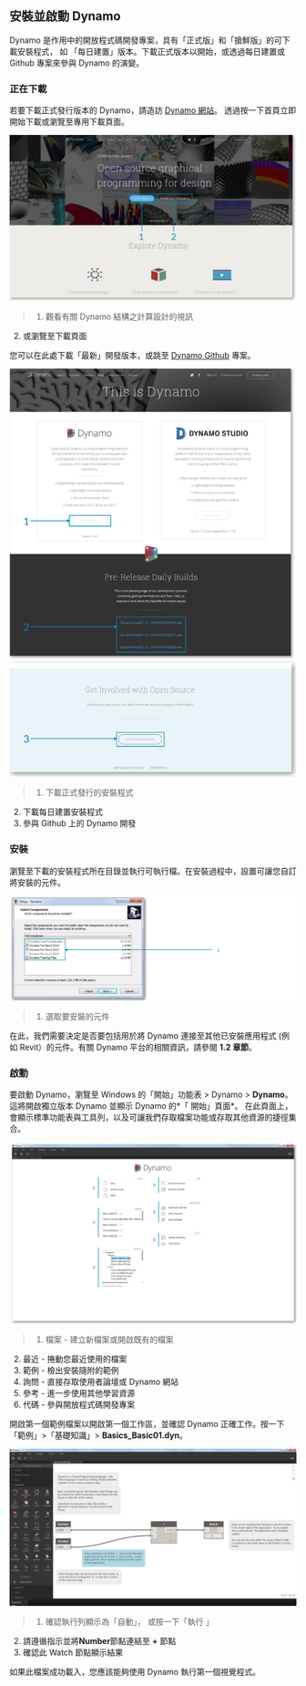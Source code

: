 

## 安裝並啟動 Dynamo

Dynamo 是作用中的開放程式碼開發專案，具有「正式版」和「搶鮮版」的可下載安裝程式， 如 「每日建置」版本。下載正式版本以開始，或透過每日建置或 Github 專案來參與 Dynamo 的演變。

### 正在下載

若要下載正式發行版本的 Dynamo，請造訪 [Dynamo 網站](http://dynamobim.com/)。 透過按一下首頁立即開始下載或瀏覽至專用下載頁面。

![網站首頁](images/2-1/01-DynamoHomepage.png)

> 1. 觀看有關 Dynamo 結構之計算設計的視訊
2. 或瀏覽至下載頁面

您可以在此處下載「最新」開發版本，或跳至 [Dynamo Github](https://github.com/DynamoDS/Dynamo) 專案。

![網站下載頁面](images/2-1/02-DynamoDownload.png)

> 1. 下載正式發行的安裝程式
2. 下載每日建置安裝程式
3. 參與 Github 上的 Dynamo 開發

### 安裝

瀏覽至下載的安裝程式所在目錄並執行可執行檔。在安裝過程中，設置可讓您自訂將安裝的元件。

![「設置」視窗](images/2-1/03-InstallSetup.png)

> 1. 選取要安裝的元件

在此，我們需要決定是否要包括用於將 Dynamo 連接至其他已安裝應用程式 (例如 Revit）的元件。有關 Dynamo 平台的相關資訊，請參閱 **1.2 章節**。

### 啟動

要啟動 Dynamo，瀏覽至 Windows 的「開始」功能表 > Dynamo > **Dynamo**。 這將開啟獨立版本 Dynamo 並顯示 Dynamo 的*「 開始」頁面*。 在此頁面上，會顯示標準功能表與工具列，以及可讓我們存取檔案功能或存取其他資源的捷徑集合。

![需要更新 - 標示 Dynamo 「開始」頁面](images/2-1/04-DynamoStartpage.png)

> 1. 檔案 - 建立新檔案或開啟既有的檔案
2. 最近 - 捲動您最近使用的檔案
3. 範例 - 檢出安裝隨附的範例
4. 詢問 - 直接存取使用者論壇或 Dynamo 網站
5. 參考 - 進一步使用其他學習資源
6. 代碼 - 參與開放程式碼開發專案

開啟第一個範例檔案以開啟第一個工作區，並確認 Dynamo 正確工作。按一下「範例」>「基礎知識」> **Basics_Basic01.dyn**。

![需要更新 - Basics_Basic01](images/2-1/05-Basics_Basic01.png)

> 1. 確認執行列顯示為「自動」， 或按一下「執行 」
2. 請遵循指示並將**Number**節點連結至 **+** 節點
3. 確認此 Watch 節點顯示結果

如果此檔案成功載入，您應該能夠使用 Dynamo 執行第一個視覺程式。

